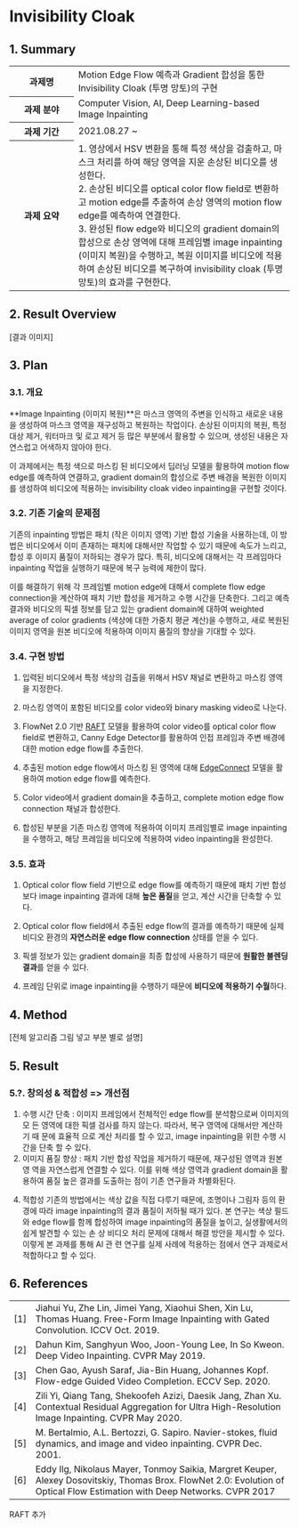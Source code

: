 # Invisibility Cloak



## 1. Summary

<table>
    <tr>
        <th align="center" width="100px">과제명</th>
        <td>Motion Edge Flow 예측과 Gradient 합성을 통한 Invisibility Cloak (투명 망토)의 구현</td>
    </tr>
    <tr>
    	<th align="center">과제 분야</th>
        <td>Computer Vision, AI, Deep Learning-based Image Inpainting</td>
    </tr>
    <tr>
        <th align="center">과제 기간</th>
        <td>2021.08.27 ~ </td>
    </tr>
    <tr>
    	<th align="center">과제 요약</th>
        <td>1. 영상에서 HSV 변환을 통해 특정 색상을 검출하고, 마스크 처리를 하여 해당 영역을 지운 손상된 비디오를 생성한다.<br>2. 손상된 비디오를 optical color flow field로 변환하고 motion edge를 추출하여 손상 영역의 motion flow edge를 예측하여 연결한다.<br>3. 완성된 flow edge와 비디오의 gradient domain의 합성으로 손상 영역에 대해 프레임별 image inpainting (이미지 복원)을 수행하고, 복원 이미지를 비디오에 적용하여 손상된 비디오를 복구하여 invisibility cloak (투명 망토)의 효과를 구현한다.</td>
    </tr>
</table>





## 2. Result Overview

[결과 이미지]





## 3. Plan

### 3.1. 개요

**Image Inpainting (이미지 복원)**은 마스크 영역의 주변을 인식하고 새로운 내용을 생성하여 마스크 영역을 재구성하고 복원하는 작업이다. 손상된 이미지의 복원, 특정 대상 제거, 워터마크 및 로고 제거 등 많은 부분에서 활용할 수 있으며, 생성된 내용은 자연스럽고 어색하지 않아야 한다.

이 과제에서는 특정 색으로 마스킹 된 비디오에서 딥러닝 모델을 활용하여 motion flow edge를 예측하여 연결하고, gradient domain의 합성으로 주변 배경을 복원한 이미지를 생성하여 비디오에 적용하는 invisibility cloak video inpainting을 구현할 것이다.



### 3.2. 기존 기술의 문제점

기존의 inpainting 방법은 패치 (작은 이미지 영역) 기반 합성 기술을 사용하는데, 이 방법은 비디오에서 이미 존재하는 패치에 대해서만 작업할 수 있기 때문에 속도가 느리고, 합성 후 이미지 품질이 저하되는 경우가 많다. 특히, 비디오에 대해서는 각 프레임마다 inpainting 작업을 실행하기 때문에 복구 능력에 제한이 많다.

이를 해결하기 위해 각 프레임별 motion edge에 대해서 complete flow edge connection을 계산하여 패치 기반 합성을 제거하고 수행 시간을 단축한다. 그리고 예측 결과와 비디오의 픽셀 정보를 담고 있는 gradient domain에 대하여 weighted average of color gradients (색상에 대한 가중치 평균 계산)을 수행하고, 새로 복원된 이미지 영역을 원본 비디오에 적용하여 이미지 품질의 향상을 기대할 수 있다.



### 3.4. 구현 방법

1. 입력된 비디오에서 특정 색상의 검출을 위해서 HSV 채널로 변환하고 마스킹 영역을 지정한다.
2. 마스킹 영역이 포함된 비디오를 color video와 binary masking video로 나눈다.
3. FlowNet 2.0 기반 [RAFT](https://github.com/princeton-vl/RAFT) 모델을 활용하여 color video를 optical color flow field로 변환하고, Canny Edge Detector를 활용하여 인접 프레임과 주변 배경에 대한 motion edge flow를 추출한다.
4. 추출된 motion edge flow에서 마스킹 된 영역에 대해 [EdgeConnect](https://github.com/knazeri/edge-connect) 모델을 활용하여 motion edge flow를 예측한다.

5. Color video에서 gradient domain을 추출하고, complete motion edge flow connection 채널과 합성한다.
6. 합성된 부분을 기존 마스킹 영역에 적용하여 이미지 프레임별로 image inpainting을 수행하고, 해당 프레임을 비디오에 적용하여 video inpainting을 완성한다.



### 3.5. 효과

1. Optical color flow field 기반으로 edge flow를 예측하기 때문에 패치 기반 합성보다 image inpainting 결과에 대해 **높은 품질**을 얻고, 계산 시간을 단축할 수 있다.

2. Optical color flow field에서 추출된 edge flow의 결과를 예측하기 때문에 실제 비디오 환경의 **자연스러운 edge flow connection** 상태를 얻을 수 있다.

3. 픽셀 정보가 있는 gradient domain을 최종 합성에 사용하기 때문에 **원활한 블렌딩 결과**를 얻을 수 있다.

4. 프레임 단위로 image inpainting을 수행하기 때문에 **비디오에 적용하기 수월**하다.





## 4. Method

[전체 알고리즘 그림 넣고 부분 별로 설명]





## 5. Result

### 5.?. 창의성 & 적합성 => 개선점

1) 수행 시간 단축 : 이미지 프레임에서 전체적인 edge flow를 분석함으로써 이미지의 모
   든 영역에 대한 픽셀 검사를 하지 않는다. 따라서, 복구 영역에 대해서만 계산하기 때
   문에 효율적 으로 계산 처리를 할 수 있고, image inpainting을 위한 수행 시간을 단축
   할 수 있다.
2) 이미지 품질 향상 : 패치 기반 합성 작업을 제거하기 때문에, 재구성된 영역과 원본 영
   역을 자연스럽게 연결할 수 있다. 이를 위해 색상 영역과 gradient domain을 활용하여
   품질 높은 결과를 도출하는 점이 기존 연구들과 차별화된다.

4. 적합성
   기존의 방법에서는 색상 값을 직접 다루기 때문에, 조명이나 그림자 등의 환경에 따라
   image inpainting의 결과 품질이 저하될 때가 있다. 본 연구는 색상 필드와 edge flow를
   함께 합성하여 image inpainting의 품질을 높이고, 실생활에서의 쉽게 발견할 수 있는 손
   상 비디오 처리 문제에 대해서 해결 방안을 제시할 수 있다. 이렇게 본 과제를 통해 AI 관
   련 연구를 실제 사례에 적용하는 점에서 연구 과제로서 적합하다고 할 수 있다.





## 6. References

<table>
    <tr>
        <td>[1]</td>
        <td>Jiahui Yu, Zhe Lin, Jimei Yang, Xiaohui Shen, Xin Lu, Thomas Huang.
Free-Form Image Inpainting with Gated Convolution. ICCV Oct. 2019.</td>
    </tr>
    <tr>
    	<td>[2]</td>
        <td>Dahun Kim, Sanghyun Woo, Joon-Young Lee, In So Kweon. Deep Video
Inpainting. CVPR May 2019.</td>
    </tr>
    <tr>
    	<td>[3]</td>
        <td>Chen Gao, Ayush Saraf, Jia-Bin Huang, Johannes Kopf. Flow-edge Guided
Video Completion. ECCV Sep. 2020.</td>
    </tr>
    <tr>
    	<td>[4]</td>
        <td>Zili Yi, Qiang Tang, Shekoofeh Azizi, Daesik Jang, Zhan Xu. Contextual
Residual Aggregation for Ultra High-Resolution Image Inpainting. CVPR May
2020.</td>
    </tr>
    <tr>
    	<td>[5]</td>
        <td>M. Bertalmio, A.L. Bertozzi, G. Sapiro. Navier-stokes, fluid dynamics, and
image and video inpainting. CVPR Dec. 2001.</td>
    </tr>
    <tr>
    	<td>[6]</td>
        <td>Eddy Ilg, Nikolaus Mayer, Tonmoy Saikia, Margret Keuper, Alexey Dosovitskiy,
Thomas Brox. FlowNet 2.0: Evolution of Optical Flow Estimation with Deep
Networks. CVPR 2017</td>
    </tr>
</table>

RAFT 추가

